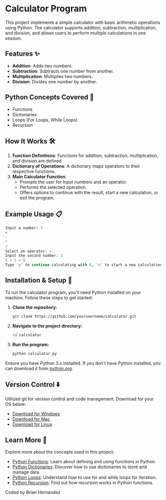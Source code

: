 # Calculator Program

This project implements a simple calculator with basic arithmetic operations using Python. The calculator supports addition, subtraction, multiplication, and division, and allows users to perform multiple calculations in one session.

## Features ✨

- **Addition**: Adds two numbers.
- **Subtraction**: Subtracts one number from another.
- **Multiplication**: Multiplies two numbers.
- **Division**: Divides one number by another.

## Python Concepts Covered 🐍

- Functions
- Dictionaries
- Loops (For Loops, While Loops)
- Recursion

## How It Works 🛠️

1. **Function Definitions**: Functions for addition, subtraction, multiplication, and division are defined.
2. **Dictionary of Operations**: A dictionary maps operators to their respective functions.
3. **Main Calculator Function**: 
   - Prompts the user for input numbers and an operator.
   - Performs the selected operation.
   - Offers options to continue with the result, start a new calculation, or exit the program.

## Example Usage 📋

```python
Input a number: 5
+ 
- 
* 
/ 
Select an operator: +
Input the second number: 3
5 + 3 = 8
Type 'y' to continue calculating with 8, 'n' to start a new calculation, or 'e' to escape the application: n
```

## Installation & Setup 🚀

To run the calculator program, you'll need Python installed on your machine. Follow these steps to get started:

1. **Clone the repository:**
    ```bash
    git clone https://github.com/yourusername/calculator.git
    ```
   
2. **Navigate to the project directory:**
    ```bash
    cd calculator
    ```

3. **Run the program:**
    ```bash
    python calculator.py
    ```

Ensure you have Python 3.x installed. If you don't have Python installed, you can download it from [python.org](https://www.python.org/downloads/).

## Version Control ⬇️

Utilized git for version control and code management. Download for your OS below:

- [Download for Windows](https://git-scm.com/download/win)
- [Download for Mac](https://git-scm.com/download/mac)
- [Download for Linux](https://git-scm.com/download/linux)

## Learn More 🧠

Explore more about the concepts used in this project:

- [Python Functions](https://docs.python.org/3/tutorial/controlflow.html#defining-functions): Learn about defining and using functions in Python.
- [Python Dictionaries](https://docs.python.org/3/tutorial/datastructures.html#dictionaries): Discover how to use dictionaries to store and manage data.
- [Python Loops](https://docs.python.org/3/tutorial/controlflow.html#for-statements): Understand how to use for and while loops for iteration.
- [Python Recursion](https://docs.python.org/3/tutorial/controlflow.html#recursive-functions): Find out how recursion works in Python functions.

Coded by Brian Hernandez
